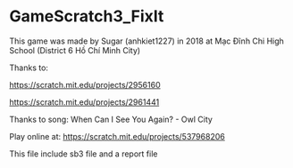 # GameScratch3_FixIt

This game was made by Sugar (anhkiet1227) in 2018 at Mạc Đĩnh Chi High School (District 6 Hồ Chí Minh City)

Thanks to:

https://scratch.mit.edu/projects/2956160

https://scratch.mit.edu/projects/2961441

Thanks to song: When Can I See You Again? - Owl City

Play online at: https://scratch.mit.edu/projects/537968206

This file include sb3 file and a report file

